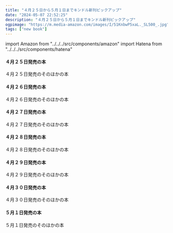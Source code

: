 ```yaml
---
title: "４月２５日から５月１日までキンドル新刊ピックアップ"
date: "2024-05-07 22:52:25"
description: "４月２５日から５月１日までキンドル新刊ピックアップ"
ogpimage: "https://m.media-amazon.com/images/I/51KnbwP5xaL._SL500_.jpg"
tags: ["new book"]
---
```

import Amazon from "../../../src/components/amazon"
import Hatena from "../../../src/components/hatena"





#### ４月２５日発売の本

<Amazon asin="B0CW1BC3RY" />
<Amazon asin="B0D25X8132" />
<Amazon asin="B0D2527XGT" />
<Amazon asin="B0D258RR5X" />
<Amazon asin="B0CWFDJ1VS" />
<Amazon asin="B0D257F1RC" />
<Amazon asin="B0CWLRN1KF" />
<Amazon asin="B0CW1N2SGK" />
<Amazon asin="B0D1QRL3CL" />
<Amazon asin="B0D25KQW9M" />
<Amazon asin="B0D25F7MQF" />
<Amazon asin="B0D2HJYR7J" />
<Amazon asin="B0D1FMBW15" />
<Amazon asin="B0D1QQ1JW4" />
<Amazon asin="B0D1QR4CNQ" />


４月２５日発売のそのほかの本<Hatena src="https://kyukyunyorituryo.github.io/new_epub/html/20240425.html" title=""/>
#### ４月２６日発売の本

<Amazon asin="B0CW1G9J31" />
<Amazon asin="B0D2KQQ24K" />
<Amazon asin="B0D2KHNQJY" />
<Amazon asin="B0CXH7T3KV" />
<Amazon asin="B0CYQSCHNY" />
<Amazon asin="B0CWCP39KB" />
<Amazon asin="B0D14GJ14P" />
<Amazon asin="B0CWPMKFQH" />
<Amazon asin="B0CYCWTQR1" />
<Amazon asin="B0D1QHWX49" />
<Amazon asin="B0D1QM4BCY" />
<Amazon asin="B0CW1FLGK2" />
<Amazon asin="B0D1QGXDQ6" />
<Amazon asin="B0D1X69NTB" />
<Amazon asin="B0D1Q77N1M" />
<Amazon asin="B0D222WW1P" />
<Amazon asin="B0D2CN2G55" />
<Amazon asin="B0D2KPT2KC" />
<Amazon asin="B0CXH7T3KV" />
<Amazon asin="B0D1QCN8GZ" />


４月２６日発売のそのほかの本<Hatena src="https://kyukyunyorituryo.github.io/new_epub/html/20240426.html" title=""/>
#### ４月２７日発売の本

<Amazon asin="B0CTHST5NM" />
<Amazon asin="B0D22B2J57" />
<Amazon asin="B0CY18PMDY" />
<Amazon asin="B0CYJ4SYYW" />
<Amazon asin="B0CZ6N526N" />
<Amazon asin="B0D21YZSW6" />
<Amazon asin="B0CSP245MR" />
<Amazon asin="B0CSSX7VVP" />
<Amazon asin="B0D2585PK4" />
<Amazon asin="B0D2GPW1FS" />
<Amazon asin="B0D2H2CWBX" />


４月２７日発売のそのほかの本<Hatena src="https://kyukyunyorituryo.github.io/new_epub/html/20240427.html" title=""/>
#### ４月２８日発売の本

<Amazon asin="B0CW1BMHJH" />
<Amazon asin="B0D2CHPVQJ" />
<Amazon asin="B0D2W3W3DP" />
<Amazon asin="B0D2KD5J5T" />
<Amazon asin="B0D2KFL8DW" />

４月２８日発売のそのほかの本<Hatena src="https://kyukyunyorituryo.github.io/new_epub/html/20240428.html" title=""/>
#### ４月２９日発売の本

<Amazon asin="B0CTHR7NN5" />
<Amazon asin="B0CXS5P5W1" />
<Amazon asin="B0D2MZRZ5K" />
<Amazon asin="B0CW18P54W" />
<Amazon asin="B0D2N2CR1G" />


４月２９日発売のそのほかの本<Hatena src="https://kyukyunyorituryo.github.io/new_epub/html/20240429.html" title=""/>
#### ４月３０日発売の本

<Amazon asin="B0D2HJK96B" />
<Amazon asin="B0CY7GWLN3" />
<Amazon asin="B0CWH6TCQN" />
<Amazon asin="B0D1JQ4CXS" />
<Amazon asin="B0D1JM2ZF7" />
<Amazon asin="B0D1JPXK35" />
<Amazon asin="B0D1JP7PLF" />
<Amazon asin="B0D1JL4V3C" />
<Amazon asin="B0D1JL56NB" />
<Amazon asin="B0D2KV9PYY" />
<Amazon asin="B0CW1JF44X" />
<Amazon asin="B0CW17J63G" />
<Amazon asin="B0CW1KX49B" />
<Amazon asin="B0D1G2FXRN" />
<Amazon asin="B0CW1HL49J" />
<Amazon asin="B0D1G3PB2W" />
<Amazon asin="B0D2NR1J2B" />
<Amazon asin="B0D2NQ5KBX" />
<Amazon asin="B0D1JL4V3C" />
<Amazon asin="B0D1QXQT1M" />

４月３０日発売のそのほかの本<Hatena src="https://kyukyunyorituryo.github.io/new_epub/html/20240430.html" title=""/>
#### ５月１日発売の本

<Amazon asin="B0D2RFHB63" />
<Amazon asin="B0D2KPMBWW" />
<Amazon asin="B0D1XM3XFB" />
<Amazon asin="B0D1Y25H7P" />
<Amazon asin="B0D2KQGNT7" />
<Amazon asin="B0D21LPXHQ" />
<Amazon asin="B0D1XTJ3PZ" />
<Amazon asin="B0D1Y4CTHR" />
<Amazon asin="B0CX26TMW9" />
<Amazon asin="B0CZ7HVR4W" />
<Amazon asin="B0CYCVZLC5" />
<Amazon asin="B0D2DBNWNJ" />
<Amazon asin="B0D1Y4CTHR" />
<Amazon asin="B0CZ7HVR4W" />
<Amazon asin="B0CW1MKPQY" />


５月１日発売のそのほかの本<Hatena src="https://kyukyunyorituryo.github.io/new_epub/html/20240501.html" title=""/>